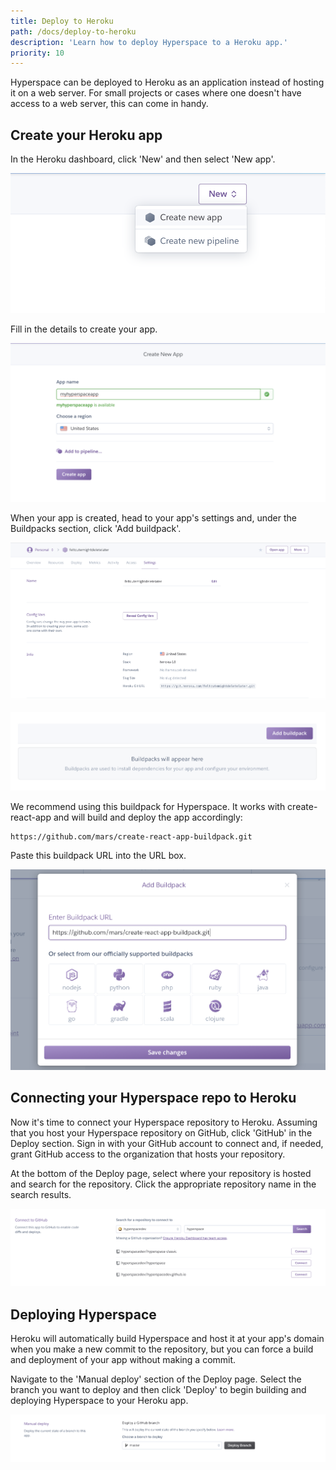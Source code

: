 ```yaml
---
title: Deploy to Heroku
path: /docs/deploy-to-heroku
description: 'Learn how to deploy Hyperspace to a Heroku app.'
priority: 10
---
```


Hyperspace can be deployed to Heroku as an application instead of hosting it on a web server. For small projects or cases where one doesn't have access to a web server, this can come in handy.

## Create your Heroku app

In the Heroku dashboard, click 'New' and then select 'New app'.

![image](../../../images/docs/deploy-to-heroku/heroku-1.png)

Fill in the details to create your app.

![image](../../../images/docs/deploy-to-heroku/heroku-2.png)

When your app is created, head to your app's settings and, under the Buildpacks section, click 'Add buildpack'.

![image](../../../images/docs/deploy-to-heroku/heroku-3.png)

![image](../../../images/docs/deploy-to-heroku/heroku-4.png)

We recommend using this buildpack for Hyperspace. It works with create-react-app and will build and deploy the app accordingly:

```null
https://github.com/mars/create-react-app-buildpack.git
```

Paste this buildpack URL into the URL box.

![image](../../../images/docs/deploy-to-heroku/heroku-5.png)

## Connecting your Hyperspace repo to Heroku

Now it's time to connect your Hyperspace repository to Heroku. Assuming that you host your Hyperspace repository on GitHub, click 'GitHub' in the Deploy section. Sign in with your GitHub account to connect and, if needed, grant GitHub access to the organization that hosts your repository.

At the bottom of the Deploy page, select where your repository is hosted and search for the repository. Click the appropriate repository name in the search results.

![image](../../../images/docs/deploy-to-heroku/heroku-6.png)

## Deploying Hyperspace

Heroku will automatically build Hyperspace and host it at your app's domain when you make a new commit to the repository, but you can force a build and deployment of your app without making a commit.

Navigate to the 'Manual deploy' section of the Deploy page. Select the branch you want to deploy and then click 'Deploy' to begin building and deploying Hyperspace to your Heroku app.

![image](../../../images/docs/deploy-to-heroku/heroku-7.png)